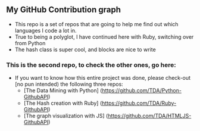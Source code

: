 ## My GitHub Contribution graph
* This repo is a set of repos that are going to help me find out which languages I code a lot in.
* True to being a polyglot, I have continued here with Ruby, switching over from Python
* The hash class is super cool, and blocks are nice to write

### This is the second repo, to check the other ones, go here:
* If you want to know how this entire project was done, please check-out [no pun intended) the following three repos:
    * [The Data Mining with Python] (https://github.com/TDA/Python-GithubAPI)
    * [The Hash creation with Ruby] (https://github.com/TDA/Ruby-GithubAPI)
    * [The graph visualization with JS] (https://github.com/TDA/HTMLJS-GithubAPI)
